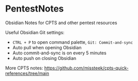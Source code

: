 # PentestNotes

Obsidian Notes for CPTS and other pentest resources

Useful Obsidian Git settings:
- `CTRL + P` to open command palette, `Git: Commit-and-sync`
- Auto pull when opening Obsidian
- Auto commit-and-sync is on every 5 minutes
- Auto push on closing Obsidian

More CPTS notes: https://github.com/missteek/cpts-quick-references/tree/main